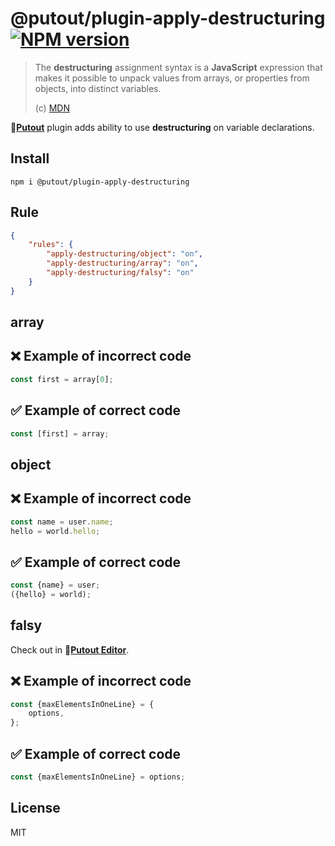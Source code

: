 # @putout/plugin-apply-destructuring [![NPM version][NPMIMGURL]][NPMURL]

[NPMIMGURL]: https://img.shields.io/npm/v/@putout/plugin-apply-destructuring.svg?style=flat&longCache=true
[NPMURL]: https://npmjs.org/package/@putout/plugin-apply-destructuring"npm"

> The **destructuring** assignment syntax is a **JavaScript** expression that makes it possible to unpack values from arrays, or properties from objects, into distinct variables.
>
> (c) [MDN](https://developer.mozilla.org/en-US/docs/Web/JavaScript/Reference/Operators/Destructuring_assignment)

🐊[**Putout**](https://github.com/coderaiser/putout) plugin adds ability to use **destructuring** on variable declarations.

## Install

```
npm i @putout/plugin-apply-destructuring
```

## Rule

```json
{
    "rules": {
        "apply-destructuring/object": "on",
        "apply-destructuring/array": "on",
        "apply-destructuring/falsy": "on"
    }
}
```

## array

## ❌ Example of incorrect code

```js
const first = array[0];
```

## ✅ Example of correct code

```js
const [first] = array;
```

## object

## ❌ Example of incorrect code

```js
const name = user.name;
hello = world.hello;
```

## ✅ Example of correct code

```js
const {name} = user;
({hello} = world);
```

## falsy

Check out in 🐊[**Putout Editor**](https://putout.cloudcmd.io/#/gist/c9ed04b421d75ae39e58038fa6e14630/4c097e3173990ec7e5ebabbe2cedf8e952092ebf).

## ❌ Example of incorrect code

```js
const {maxElementsInOneLine} = {
    options,
};
```

## ✅ Example of correct code

```js
const {maxElementsInOneLine} = options;
```

## License

MIT
